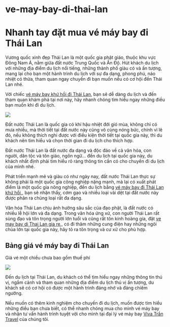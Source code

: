 # ve-may-bay-di-thai-lan
<h1>Nhanh tay đặt mua vé máy bay đi Thái Lan</h1>

Vương quốc xinh đẹp Thái Lan là một quốc gia phật giáo, thuộc khu vực Đông Nam Á, nằm giữa đất nước Trung Quốc và Ấn Độ. Hút khách du lịch với những địa điểm du lịch nổi tiếng, những thành phố giàu có và ấn tượng, mang lại cho bạn một hành trình du lịch với sự đa dạng, phong phú, náo nhiệt có thừa, tham quan ngay chuyến đi bạn muốn nếu có cơ hội đến Thái Lan nhé.

Với chiếc <a href="http://vivatrantravel.vn/ve-may-bay-di-thai-lan.html" >vé máy bay khứ hồi đi Thái Lan</a>, bạn sẽ dễ dàng du lịch và đến tham quan khám phá tại nơi này, hãy nhanh chóng tìm hiểu ngay những điều bạn muốn khi đi du lịch.

<img src = "https://vemaybayairastana.net/wp-content/uploads/2016/11/ve-may-bay-di-thai-lan-2.jpg" />

Đất nước Thái Lan là quốc gia có khí hậu nhiệt đới gió mùa, không chỉ có mưa nhiều, mà thời tiết tại đất nước này cũng vô cùng nóng bức, chính vì lẽ đó, nếu không thích nghi được với điều kiện thời tiết tại quốc gia này, thì du khách nên tìm hiểu và chọn thời gian đi du lịch cho thích hợp.

Đất nước Thái Lan là đất nước đa dạng và độc đáo về cả văn hóa, con người, dân tộc và tôn giáo, ngôn ngữ… đến du lịch tại quốc gia này, du khách nhất định phải tìm hiểu rõ ràng thông tin cần có cho chuyến đi du lịch của mình nhé.

Phát triển mạnh mẽ và giàu có như ngày nay, đất nước Thái Lan thực sự không phải là một quốc gia công nghiệp nặng mạnh, mà lại có xuất phát điểm là một quốc gia nông nghiệp, đến du lịch bằng <a href="https://vivatrantravel.com/ve-quoc-te/ve-may-bay-di-thai-lan.html">vé máy bay đi Thái Lan khứ hồi</a>,, bạn sẽ nhận thấy, cơm gạo và nhiều loại vải dệt tại đất nước này được phân ra chủng loại rất đa dạng.

Văn hóa Thái Lan chịu ảnh hưởng sâu sắc của đạo phật, là đất nước có nhiều lễ hội lớn và đa dạng. Trong văn hóa ứng xử, con người Thái Lan rất sùng đạo và tôn trọng người lớn tuổi và cũng rất tôn kính hoàng gia, đặt <a href="https://visaxuatnhapcanh.vn/ve-may-bay-di-thai-lan.html">ve may bay di Thai Lan gia re</a>,, có đi thăm những cung điện hay những ngôi chùa lớn tại quốc gia này, hãy tỏ ra tôn trọng và cư xử cho phù hợp.

<h2>Bảng giá vé máy bay đi Thái Lan</h2>

Giá vé một chiều chưa bao gồm thuế phí

<img src = "https://vemaybayairastana.net/wp-content/uploads/2016/11/ve-may-bay-di-thai.jpg" />

Đến du lịch tại Thái Lan, du khách có thể tìm hiểu ngay những thông tin thú vị, ngắm cảnh và tham quan những địa điểm du lịch thú vị ấn tượng, du khách sẽ có cơ hội có được một hành trình đáng nhớ và đáng chiêm ngưỡng.

Nếu muốn có thêm kinh nghiệm cho chuyến đi du lịch, muốn được tìm hiểu những điều bạn chưa biết, có thể nhanh chóng mua cho mình vé máy bay và nhận tư vấn hành trình tuyệt vời cho mình tại đại lý vé máy bay <a href="http://vivatrantravel.vn/">Viva Trần Travel</a> của chúng tôi.

